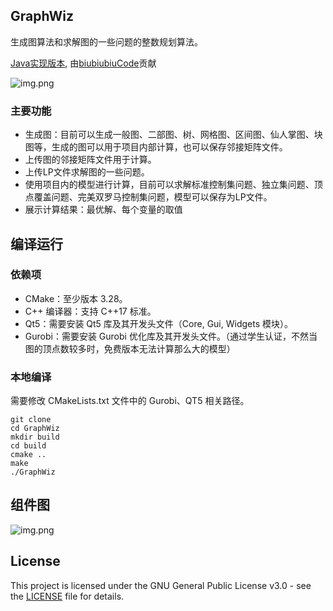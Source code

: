## GraphWiz

生成图算法和求解图的一些问题的整数规划算法。

[Java实现版本](https://github.com/biubiubiuCode/MDRD-java), 由[biubiubiuCode](https://github.com/biubiubiuCode)贡献

![img.png](images/img.png)

### 主要功能
- 生成图：目前可以生成一般图、二部图、树、网格图、区间图、仙人掌图、块图等，生成的图可以用于项目内部计算，也可以保存邻接矩阵文件。
- 上传图的邻接矩阵文件用于计算。
- 上传LP文件求解图的一些问题。
- 使用项目内的模型进行计算，目前可以求解标准控制集问题、独立集问题、顶点覆盖问题、完美双罗马控制集问题，模型可以保存为LP文件。
- 展示计算结果：最优解、每个变量的取值

## 编译运行

### 依赖项
- CMake：至少版本 3.28。
- C++ 编译器：支持 C++17 标准。
- Qt5：需要安装 Qt5 库及其开发头文件（Core, Gui, Widgets 模块）。
- Gurobi：需要安装 Gurobi 优化库及其开发头文件。（通过学生认证，不然当图的顶点数较多时，免费版本无法计算那么大的模型）

### 本地编译
需要修改 CMakeLists.txt 文件中的 Gurobi、QT5 相关路径。
```shell
git clone
cd GraphWiz
mkdir build
cd build
cmake ..
make
./GraphWiz
```
## 组件图
![img.png](images/class.png)

## License

This project is licensed under the GNU General Public License v3.0 - see the [LICENSE](./LICENSE) file for details.
